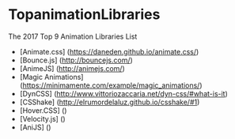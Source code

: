 # TopanimationLibraries

The 2017 Top 9 Animation Libraries List
- [Animate.css] (https://daneden.github.io/animate.css/)
- [Bounce.js] (http://bouncejs.com/)
- [AnimeJS] (http://animejs.com/)
- [Magic Animations] (https://minimamente.com/example/magic_animations/)
- [DynCSS]  (http://www.vittoriozaccaria.net/dyn-css/#what-is-it)
- [CSShake] (http://elrumordelaluz.github.io/csshake/#1)
- [Hover.CSS] ()
- [Velocity.js] ()
- [AniJS] ()
